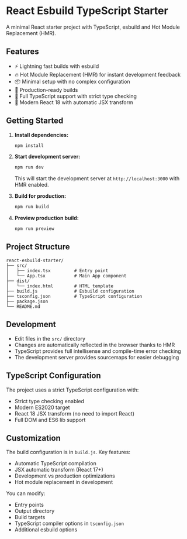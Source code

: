 # React Esbuild TypeScript Starter

A minimal React starter project with TypeScript, esbuild and Hot Module Replacement (HMR).

## Features

- ⚡ Lightning fast builds with esbuild
- 🔥 Hot Module Replacement (HMR) for instant development feedback
- 📦 Minimal setup with no complex configuration
- 🚀 Production-ready builds
- 💪 Full TypeScript support with strict type checking
- 🎯 Modern React 18 with automatic JSX transform

## Getting Started

1. **Install dependencies:**
   ```bash
   npm install
   ```

2. **Start development server:**
   ```bash
   npm run dev
   ```
   This will start the development server at `http://localhost:3000` with HMR enabled.

3. **Build for production:**
   ```bash
   npm run build
   ```

4. **Preview production build:**
   ```bash
   npm run preview
   ```

## Project Structure

```
react-esbuild-starter/
├── src/
│   ├── index.tsx         # Entry point
│   └── App.tsx           # Main App component
├── dist/
│   └── index.html        # HTML template
├── build.js              # Esbuild configuration
├── tsconfig.json         # TypeScript configuration
├── package.json
└── README.md
```

## Development

- Edit files in the `src/` directory
- Changes are automatically reflected in the browser thanks to HMR
- TypeScript provides full intellisense and compile-time error checking
- The development server provides sourcemaps for easier debugging

## TypeScript Configuration

The project uses a strict TypeScript configuration with:
- Strict type checking enabled
- Modern ES2020 target
- React 18 JSX transform (no need to import React)
- Full DOM and ES6 lib support

## Customization

The build configuration is in `build.js`. Key features:
- Automatic TypeScript compilation
- JSX automatic transform (React 17+)
- Development vs production optimizations
- Hot module replacement in development

You can modify:
- Entry points
- Output directory
- Build targets
- TypeScript compiler options in `tsconfig.json`
- Additional esbuild options